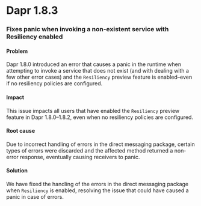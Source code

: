 # Dapr 1.8.3

### Fixes panic when invoking a non-existent service with Resiliency enabled

#### Problem

Dapr 1.8.0 introduced an error that causes a panic in the runtime when attempting to invoke a service that does not exist (and with dealing with a few other error cases) and the `Resiliency` preview feature is enabled–even if no resiliency policies are configured.

#### Impact

This issue impacts all users that have enabled the `Resiliency` preview feature in Dapr 1.8.0–1.8.2, even when no resiliency policies are configured.

#### Root cause

Due to incorrect handling of errors in the direct messaging package, certain types of errors were discarded and the affected method returned a non-error response, eventually causing receivers to panic.

#### Solution

We have fixed the handling of the errors in the direct messaging package when `Resiliency` is enabled, resolving the issue that could have caused a panic in case of errors.
